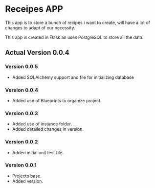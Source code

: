 # Receipes APP

This app is to store a bunch of recipes i want to create, will have a lot of changes to adapt of our necessity.

This app is created in Flask an uses PostgreSQL to store all the data.

## Actual Version 0.0.4

### Version 0.0.5

- Added SQLAlchemy support and file for initializing database

### Version 0.0.4

- Added use of Blueprints to organize project.

### Version 0.0.3

- Added use of instance folder.
- Added detailed changes in version.

### Version 0.0.2

- Added initial unit test file.

### Version 0.0.1

- Projecto base.
- Added version.
